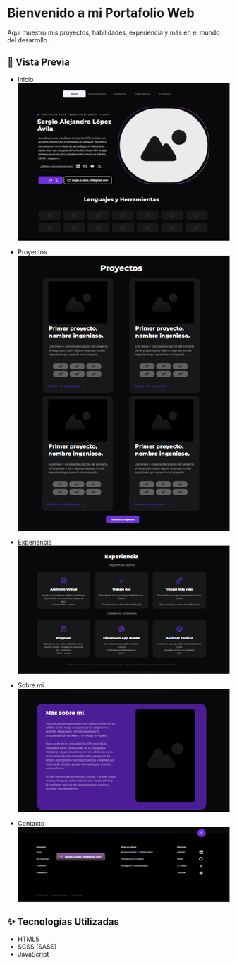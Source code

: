 # Bienvenido a mi Portafolio Web

Aquí muestro mis proyectos, habilidades, experiencia y más en el mundo del desarrollo.

## 📸 Vista Previa

* Inicio
![alt text](imgREFF/inicio.png)

* Proyectos
![alt text](imgREFF/proyectos.png)

* Experiencia
![alt text](imgREFF/exp.png)

* Sobre mi
![alt text](imgREFF/mi.png)

* Contacto
![alt text](imgREFF/contac.png)

## ✨ Tecnologías Utilizadas

- HTML5
- SCSS (SASS)
- JavaScript 



